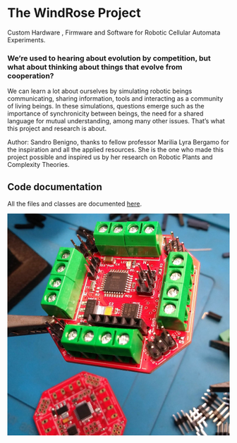 # The WindRose Project
Custom Hardware , Firmware and Software for Robotic Cellular Automata Experiments.

### We’re used to hearing about evolution by competition, but what about thinking about things that evolve from cooperation?
<p>We can learn a lot about ourselves by simulating robotic beings communicating, sharing information, tools and interacting as a community of living beings. In these simulations, questions emerge such as the importance of synchronicity between beings, the need for a shared language for mutual understanding, among many other issues. That’s what this project and research is about.</p>

<p>Author: Sandro Benigno, thanks to fellow professor Marilia Lyra Bergamo for the inspiration and all the applied resources. 
She is the one who made this project possible and inspired us by her research on Robotic Plants and Complexity Theories.</p>

## Code documentation
All the files and classes are documented <a target="_blank" rel="noopener noreferrer" href="https://sandrobenigno.github.io/WindRose/html/index.html">here</a>.

<p><img src="docs/images/wr_board.jpg"></p>
